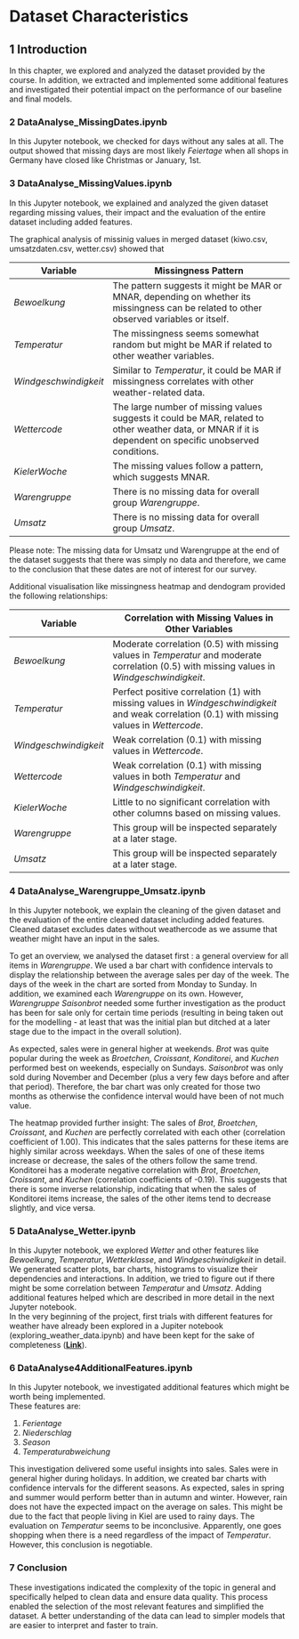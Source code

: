 # Dataset Characteristics

## 1 Introduction
In this chapter, we explored and analyzed the dataset provided by the course. In addition, we extracted and implemented some additional features and investigated their potential impact on the performance of our baseline and final models.


### 2 DataAnalyse_MissingDates.ipynb
In this Jupyter notebook, we checked for days without any sales at all. The output showed that missing days are most likely *Feiertage* when all shops in Germany have closed like Christmas or January, 1st.


### 3 DataAnalyse_MissingValues.ipynb
In this Jupyter notebook, we explained and analyzed the given dataset regarding missing values, their impact and the evaluation of the entire dataset including added features.

The graphical analysis of missinig values in merged dataset (kiwo.csv, umsatzdaten.csv, wetter.csv) showed that

| Variable           | Missingness Pattern                                                                                     |
|--------------------|---------------------------------------------------------------------------------------------------------|
| *Bewoelkung*         | The pattern suggests it might be MAR or MNAR, depending on whether its missingness can be related to other observed variables or itself.         |
| *Temperatur*         | The missingness seems somewhat random but might be MAR if related to other weather variables.                                                |
| *Windgeschwindigkeit*| Similar to *Temperatur*, it could be MAR if missingness correlates with other weather-related data.                                            |
| *Wettercode*         | The large number of missing values suggests it could be MAR, related to other weather data, or MNAR if it is dependent on specific unobserved conditions. |
| *KielerWoche*        | The missing values follow a pattern, which suggests MNAR.                                                                                      |
| *Warengruppe*        | There is no missing data for overall group *Warengruppe*.                                                                                        |
| *Umsatz*             | There is no missing data for overall group *Umsatz*.                                                                                            |


Please note: The missing data for Umsatz und Warengruppe at the end of the dataset suggests that there was simply no data and therefore, we came to the conclusion that these dates are not of interest for our survey.

Additional visualisation like missingness heatmap and dendogram provided the following relationships:

| Variable             | Correlation with Missing Values in Other Variables                                                                 |
|----------------------|---------------------------------------------------------------------------------------------------------------------|
| *Bewoelkung*           | Moderate correlation (0.5) with missing values in *Temperatur* and moderate correlation (0.5) with missing values in *Windgeschwindigkeit*. |
| *Temperatur*           | Perfect positive correlation (1) with missing values in *Windgeschwindigkeit* and weak correlation (0.1) with missing values in *Wettercode*. |
| *Windgeschwindigkeit*  | Weak correlation (0.1) with missing values in *Wettercode*.                                                           |
| *Wettercode*           | Weak correlation (0.1) with missing values in both *Temperatur* and *Windgeschwindigkeit*.                              |
| *KielerWoche*          | Little to no significant correlation with other columns based on missing values.                                    |
| *Warengruppe*          | This group will be inspected separately at a later stage.                                                           |
| *Umsatz*               | This group will be inspected separately at a later stage.                                                           |


### 4 DataAnalyse_Warengruppe_Umsatz.ipynb
In this Jupyter notebook, we explain the cleaning of the given dataset and the evaluation of the entire cleaned dataset including added features. Cleaned dataset excludes dates without weathercode as we assume that weather might have an input in the sales.

To get an overview, we analysed the dataset first : a general overview for all items in *Warengruppe*. We used a bar chart with confidence intervals to display the relationship between the average sales per day of the week. The days of the week in the chart are sorted from Monday to Sunday. In addition, we examined each *Warengruppe* on its own. However, *Warengruppe Saisonbrot* needed some further investigation as the product has been for sale only for certain time periods (resulting in being taken out for the modelling - at least that was the initial plan but ditched at a later stage due to the impact in the overall solution). 

As expected, sales were in general higher at weekends. *Brot* was quite popular during the week as *Broetchen*, *Croissant*,  *Konditorei*, and *Kuchen* performed best on weekends, especially on Sundays. *Saisonbrot* was only sold during November and December (plus a very few days before and after that period). Therefore, the bar chart was only created for those two months as otherwise the confidence interval would have been of not much value.

The heatmap provided further insight:
The sales of *Brot*, *Broetchen*, *Croissant*, and *Kuchen* are perfectly correlated with each other (correlation coefficient of 1.00). This indicates that the sales patterns for these items are highly similar across weekdays. When the sales of one of these items increase or decrease, the sales of the others follow the same trend. 
Konditorei has a moderate negative correlation with *Brot*, *Broetchen*, *Croissant*, and *Kuchen* (correlation coefficients of -0.19). This suggests that there is some inverse relationship, indicating that when the sales of Konditorei items increase, the sales of the other items tend to decrease slightly, and vice versa.

### 5 DataAnalyse_Wetter.ipynb
In this Jupyter notebook, we explored *Wetter* and other features like *Bewoelkung*, *Temperatur*, *Wetterklasse*, and *Windgeschwindigkeit* in detail. We generated scatter plots, bar charts, histograms to visualize their dependencies and interactions. In addition, we tried to figure out if there might be some correlation between *Temperatur* and *Umsatz*. Adding additional features helped which are described in more detail in the next Jupyter notebook.  
In the very beginning of the project, first trials with different features for weather have already been explored in a Jupiter notebook (exploring_weather_data.ipynb) and have been kept for the sake of completeness (**[Link](https://github.com/BossyNine/bakery_sales_prediction/blob/main/1_DatasetCharacteristics/exploting_weather_data.ipynb)**).

### 6 DataAnalyse4AdditionalFeatures.ipynb
In this Jupyter notebook, we investigated additional features which might be worth being implemented.  
These features are:

1. *Ferientage*
2. *Niederschlag*
3. *Season*
4. *Temperaturabweichung*

This investigation delivered some useful insights into sales. Sales were in general higher during holidays. In addition, we created bar charts with confidence intervals for the different seasons. As expected, sales in spring and summer would perform better than in autumn and winter. However, rain does not have the expected impact on the average on sales. This might be due to the fact that people living in Kiel are used to rainy days. The evaluation on *Temperatur* seems to be inconclusive. Apparently, one goes shopping when there is a need regardless of the impact of *Temperatur*. However, this conclusion is negotiable.

### 7 Conclusion
These investigations indicated the complexity of the topic in general and specifically helped to clean data and ensure data quality. This process enabled the selection of the most relevant features and simplified the dataset. A better understanding of the data can lead to simpler models that are easier to interpret and faster to train.






